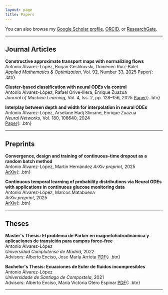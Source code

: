 ```yaml
---
layout: page
title: Papers
---
```


You can also browse my <a href="https://scholar.google.com/citations?user=4Xm2yLgAAAAJ" target="_blank">Google Scholar profile</a>, <a href="https://orcid.org/0009-0004-1302-6389" target="_blank">ORCID</a>, or <a href="https://www.researchgate.net/profile/Antonio-Alvarez-Lopez-2" target="_blank">ResearchGate</a>.

---

## **Journal Articles**

**Constructive approximate transport maps with normalizing flows**  
Antonio Álvarez-López, Borjan Geshkovski, Domènec Ruiz-Balet  
*Applied Mathematics & Optimization*, Vol. 92, Number 33, 2025 
[Paper](https://link.springer.com/article/10.1007/s00245-025-10299-7){: .btn}

**Cluster-based classification with neural ODEs via control**  
Antonio Álvarez-López, Rafael Orive-Illera, Enrique Zuazua  
*Journal of Machine Learning*, Vol. 4, Iss. 2, pp. 128–156, 2025
[Paper](https://global-sci.com/article/91926/cluster-based-classification-with-neural-odes-via-control){: .btn}

**Interplay between depth and width for interpolation in neural ODEs**  
Antonio Álvarez-López, Arselane Hadj Slimane, Enrique Zuazua  
*Neural Networks*, Vol. 180, 106640, 2024  
[Paper](https://www.sciencedirect.com/science/article/pii/S0893608024005641){: .btn}

---

## **Preprints**

**Convergence, design and training of continuous-time dropout as a random batch method**  
Antonio Álvarez-López, Martín Hernández
*ArXiv preprint*, 2025  
[ArXiv](https://arxiv.org/abs/2510.13134){: .btn}

**Continuous temporal learning of probability distributions via Neural ODEs with applications in continuous glucose monitoring data**  
Antonio Álvarez-López, Marcos Matabuena  
*ArXiv preprint*, 2025  
[ArXiv](https://arxiv.org/abs/2505.08698){: .btn}

---

## **Theses**

**Master's Thesis: El problema de Parker en magnetohidrodinámica y aplicaciones de transición para campos force-free**  
Antonio Álvarez-López  
*Universidad Complutense de Madrid*, 2022  
Advisors: Alberto Enciso, Jose María Arrieta 
[PDF](https://blogs.mat.ucm.es/mmatavan/wp-content/uploads/sites/12/2021/12/2021-22_Antonio-Alvarez-Lopez_Propuesta-TFM.pdf){: .btn}

**Bachelor's Thesis: Ecuaciones de Euler de fluidos incompresibles**  
Antonio Álvarez-López  
*Universidade de Santiago de Compostela*, 2021  
Advisors: Alberto Enciso, María Victoria Otero Espinar
[PDF](https://minerva.usc.gal/rest/api/core/bitstreams/4a12f11d-a015-47bf-84cd-d12f15ef278c/content){: .btn}

---


